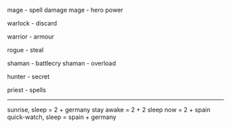 mage - spell damage
mage - hero power

warlock - discard

warrior - armour

rogue - steal

shaman - battlecry
shaman - overload

hunter - secret

priest - spells

---

sunrise, sleep = 2 + germany
stay awake = 2 + 2
sleep now = 2 + spain
quick-watch, sleep = spain + germany
